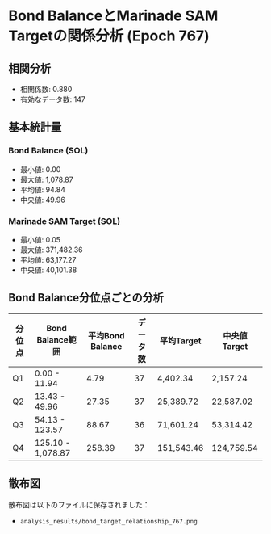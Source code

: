 # Bond BalanceとMarinade SAM Targetの関係分析 (Epoch 767)

## 相関分析
- 相関係数: 0.880
- 有効なデータ数: 147

## 基本統計量

### Bond Balance (SOL)
- 最小値: 0.00
- 最大値: 1,078.87
- 平均値: 94.84
- 中央値: 49.96

### Marinade SAM Target (SOL)
- 最小値: 0.05
- 最大値: 371,482.36
- 平均値: 63,177.27
- 中央値: 40,101.38

## Bond Balance分位点ごとの分析

分位点 | Bond Balance範囲 | 平均Bond Balance | データ数 | 平均Target | 中央値Target
--- | --- | --- | --- | --- | ---
Q1 | 0.00 - 11.94 | 4.79 | 37 | 4,402.34 | 2,157.24
Q2 | 13.43 - 49.96 | 27.35 | 37 | 25,389.72 | 22,587.02
Q3 | 54.13 - 123.57 | 88.67 | 36 | 71,601.24 | 53,314.42
Q4 | 125.10 - 1,078.87 | 258.39 | 37 | 151,543.46 | 124,759.54

## 散布図
散布図は以下のファイルに保存されました：
- `analysis_results/bond_target_relationship_767.png`
